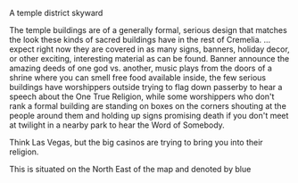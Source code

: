 A temple district skyward

The temple buildings are of a generally formal, serious design that matches the look these kinds of sacred buildings have in the rest of Cremelia. ... expect right now they are covered in as many signs, banners, holiday decor, or other exciting, interesting material as can be found. Banner announce the amazing deeds of one god vs. another, music plays from the doors of a shrine where you can smell free food available inside, the few serious buildings have worshippers outside trying to flag down passerby to hear a speech about the One True Religion, while some worshippers who don't rank a formal building are standing on boxes on the corners shouting at the people around them and holding up signs promising death if you don't meet at twilight in a nearby park to hear the Word of Somebody.

Think Las Vegas, but the big casinos are trying to bring you into their religion.

This is situated on the North East of the map and denoted by blue